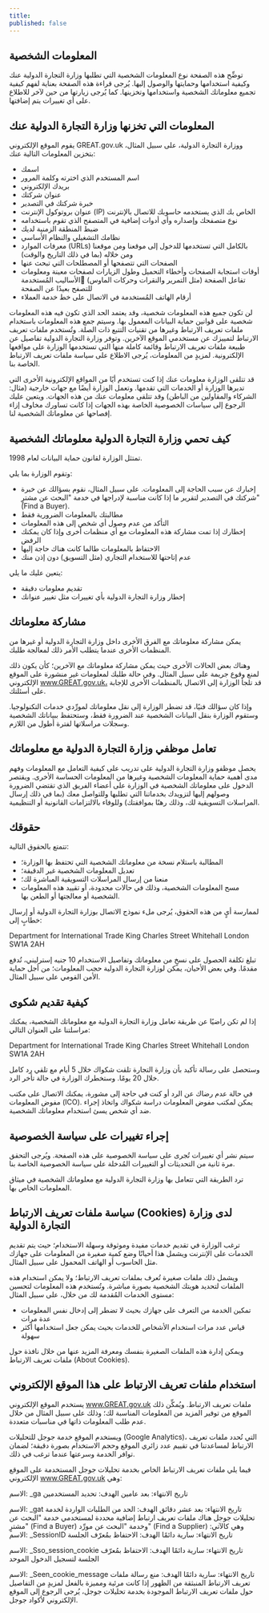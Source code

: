 ```yaml
---
title: 
published: false
---
```


## المعلومات الشخصية 

توضِّح هذه الصفحة نوع المعلومات الشخصية التي تطلبها وزارة التجارة الدولية عنك وكيفية استخدامها وحمايتها والوصول إليها.
يُرجى قراءة هذه الصفحة بعناية لفهم كيفية تجميع معلوماتك الشخصية واستخدامها وتخزينها. كما يُرجى زيارتها من حين لآخر للاطلاع على أي تغييرات يتم إضافتها.

## المعلومات التي تخزنها وزارة التجارة الدولية عنك
يقوم الموقع الإلكتروني GREAT.gov.uk ووزارة التجارة الدولية، على سبيل المثال، بتخزين المعلومات التالية عنك:
- اسمك
- اسم المستخدم الذي اخترته وكلمة المرور
- بريدك الإلكتروني
- عنوان شركتك
- خبرة شركتك في التصدير
- عنوان بروتوكول الإنترنت (IP) الخاص بك الذي يستخدمه حاسوبك للاتصال بالإنترنت
- نوع متصفحك وإصداره وأي أدوات إضافية في المتصفح الذي تقوم باستخدامه
- ضبط المنطقة الزمنية لديك
- نظامك التشغيلي والنظام الأساسي
- معرفات الموارد (URLs) بالكامل التي تستخدمها للدخول إلى موقعنا ومن موقعنا ومن خلاله (بما في ذلك التاريخ والوقت)
- الصفحات التي تتصفحها أو المصطلحات التي تبحث عنها
- أوقات استجابة الصفحات وأخطاء التحميل وطول الزيارات لصفحات معينة ومعلومات تفاعل الصفحة (مثل التمرير والنقرات وحركات الماوس)
الأساليب المُستخدمة للتصفح بعيدًا عن الصفحة
- أرقام الهاتف المُستخدمة في الاتصال على خط خدمة العملاء

لن تكون جميع هذه المعلومات شخصية، وقد يعتمد الحد الذي تكون فيه هذه المعلومات شخصية على قوانين حماية البيانات المعمول بها.
وسيتم جمع هذه المعلومات باستخدام ملفات تعريف الارتباط وغيرها من تقنيات التتبع ذات الصلة. وتُستخدم ملفات تعريف الارتباط لتمييزك عن مستخدمي الموقع الآخرين. وتوفر وزارة التجارة الدولية تفاصيل عن طبيعة ملفات تعريف الارتباط وقائمة كاملة منها التي تستخدمها الوزارة على مواقعها الإلكترونية. لمزيدٍ من المعلومات، يُرجى الاطلاع على سياسة ملفات تعريف الارتباط الخاصة بنا.

قد تتلقى الوزارة معلومات عنك إذا كنت تستخدم أيًا من المواقع الإلكترونية الأخرى التي تديرها الوزارة أو الخدمات التي تقدمها. وتعمل الوزارة أيضًا مع جهات خارجية (مثال: الشركاء والمقاولين من الباطن) وقد تتلقى معلومات عنك من هذه الجهات. ويتعين عليك الرجوع إلى سياسات الخصوصية الخاصة بهذه الجهات إذا كانت تساورك مخاوف إزاء إفصاحها عن معلوماتك الشخصية لنا.

## كيف تحمي وزارة التجارة الدولية معلوماتك الشخصية

تمتثل الوزارة لقانون حماية البيانات لعام 1998.

وتقوم الوزارة بما يلي:

- إخبارك عن سبب الحاجة إلى المعلومات. على سبيل المثال، نقوم بسؤالك عن خبرة شركتك في التصدير لتقرير ما إذا كانت مناسبة لإدراجها في خدمة "البحث عن مشترٍ" (Find a Buyer).
- مطالبتك بالمعلومات الضرورية فقط
- التأكد من عدم وصول أي شخص إلى هذه المعلومات
- إخطارك إذا تمت مشاركة هذه المعلومات مع أي منظمات أخرى وإذا كان يمكنك الرفض
- الاحتفاظ بالمعلومات طالما كانت هناك حاجة إليها
- عدم إتاحتها للاستخدام التجاري (مثل التسويق) دون إذن منك

يتعين عليك ما يلي:
- تقديم معلومات دقيقة
- إخطار وزارة التجارة الدولية بأي تغييرات مثل تغيير عنوانك

## مشاركة معلوماتك
يمكن مشاركة معلوماتك مع الفرق الأخرى داخل وزارة التجارة الدولية أو غيرها من المنظمات الأخرى عندما يتطلب الأمر ذلك لمعالجة طلبك.

وهناك بعض الحالات الأخرى حيث يمكن مشاركة معلوماتك مع الآخرين؛ كأن يكون ذلك لمنع وقوع جريمة على سبيل المثال. 
وفي حالة طلبك لمعلومات غير منشورة على الموقع الإلكتروني www.GREAT.gov.uk، قد تلجأ الوزارة إلى الاتصال بالمنظمات الأخرى للإجابة على أسئلتك.

وإذا كان سؤالك فنيًا، قد تضطر الوزارة إلى نقل معلوماتك لمورِّدي خدمات التكنولوجيا. وستقوم الوزارة بنقل البيانات الشخصية عند الضرورة فقط، وستحتفظ ببياناتك الشخصية وسجلات مراسلاتها لفترة أطول من اللازم.

## تعامل موظفي وزارة التجارة الدولية مع معلوماتك

يحصل موظفو وزارة التجارة الدولية على تدريب على كيفية التعامل مع المعلومات وفهم مدى أهمية حماية المعلومات الشخصية وغيرها من المعلومات الحساسة الأخرى.
ويقتصر الدخول على معلوماتك الشخصية في الوزارة على أعضاء الفريق الذي تقتضي الضرورة وصولهم إليها لتزويدك بخدماتنا التي تطلبها وللتواصل معك (بما في ذلك إرسال المراسلات التسويقية لك، وذلك رهنًا بموافقتك) وللوفاء بالالتزامات القانونية أو التنظيمية.

## حقوقك

تتمتع بالحقوق التالية:
- المطالبة باستلام نسخة من معلوماتك الشخصية التي تحتفظ بها الوزارة؛
- تعديل المعلومات الشخصية غير الدقيقة؛
- منعنا من إرسال المراسلات التسويقية المباشرة لك؛
- مسح المعلومات الشخصية، وذلك في حالات محدودة، أو تقييد هذه المعلومات الشخصية أو معالجتها أو الطعن بها.

لممارسة أيٍ من هذه الحقوق، يُرجى ملء نموذج الاتصال بوزارة التجارة الدولية أو إرسال خطابٍ إلى:

Department for International Trade
King Charles Street
Whitehall
London
SW1A 2AH

تبلغ تكلفة الحصول على نسخٍ من معلوماتك وتفاصيل الاستخدام 10 جنيه إسترليني، تُدفع مقدمًا.
وفي بعض الأحيان، يمكن لوزارة التجارة الدولية حجب المعلومات؛ من أجل حماية الأمن القومي على سبيل المثال.

## كيفية تقديم شكوى

إذا لم تكن راضيًا عن طريقة تعامل وزارة التجارة الدولية مع معلوماتك الشخصية، يمكنك مراسلتنا على العنوان التالي:

Department for International Trade
King Charles Street
Whitehall
London
SW1A 2AH

وستحصل على رسالة تأكيد بأن وزارة التجارة تلقت شكواك خلال 5 أيام مع تلقي رد كامل خلال 20 يومًا. وستخطرك الوزارة في حالة تأخر الرد.

في حالة عدم رضاك عن الرد أو كنت في حاجة إلى مشورة، يمكنك الاتصال على مكتب مفوض المعلومات (ICO).
يمكن لمكتب مفوض المعلومات دراسة شكواك واتخاذ إجراء ضد أي شخص يسئ استخدام معلوماتك الشخصية.

## إجراء تغييرات على سياسة الخصوصية

سيتم نشر أي تغييرات تُجرى على سياسة الخصوصية على هذه الصفحة. ويُرجى التحقق مرة ثانية من التحديثات أو التغييرات المُدخلة على سياسة الخصوصية الخاصة بنا.

ترد الطريقة التي تتعامل بها وزارة التجارة الدولية مع معلوماتك الشخصية في ميثاق المعلومات الخاص بها.

## سياسة ملفات تعريف الارتباط (Cookies) لدى وزارة التجارة الدولية

ترغب الوزارة في تقديم خدمات مفيدة وموثوقة وسهلة الاستخدام؛ حيث يتم تقديم الخدمات على الإنترنت ويشمل هذا أحيانًا وضع كمية صغيرة من المعلومات على جهازك مثل الحاسوب أو الهاتف المحمول على سبيل المثال.

ويشمل ذلك ملفات صغيرة تُعرف بملفات تعريف الارتباط؛ ولا يمكن استخدام هذه الملفات لتحديد هويتك الشخصية بصورة مباشرة. وتُستخدم هذه المعلومات لتحسين مستوى الخدمات المُقدمة لك من خلال، على سبيل المثال:

- تمكين الخدمة من التعرف على جهازك بحيث لا تضطر إلى إدخال نفس المعلومات عدة مرات
- قياس عدد مرات استخدام الأشخاص للخدمات بحيث يمكن جعل استخدامها أكثر سهولة

ويمكن إدارة هذه الملفات الصغيرة بنفسك ومعرفة المزيد عنها من خلال نافذة حول ملفات تعريف الارتباط (About Cookies).

## استخدام ملفات تعريف الارتباط على هذا الموقع الإلكتروني

يستخدم الموقع الإلكتروني www.GREAT.gov.uk ملفات تعريف الارتباط. ويُمكِّن ذلك الموقع من توفير المزيد من المعلومات المناسبة لك؛ وذلك على سبيل المثال من خلال عدم طلب المعلومات ذاتها في مناسبات متعددة.

ويستخدم الموقع خدمة جوجل للتحليلات (Google Analytics)، التي تُحدد ملفات تعريف الارتباط لمساعدتنا في تقييم عدد زائري الموقع وحجم الاستخدام بصورة دقيقة؛ لضمان توافر الخدمة وسرعتها عندما ترغب في ذلك.

فيما يلي ملفات تعريف الارتباط الخاص بخدمة تحليلات جوجل المستخدمة على الموقع الإلكتروني www.GREAT.gov.uk وهي:

الاسم: _ga
تاريخ الانتهاء: بعد عامين
الهدف: تحديد المستخدمين

الاسم: _gat
تاريخ الانتهاء: بعد عشر دقائق
الهدف: الحد من الطلبات الواردة لخدمة تحليلات جوجل
هناك ملفات تعريف ارتباط إضافية محددة لمستخدمي خدمة "البحث عن مشترٍ" (Find a Buyer) وخدمة "البحث عن مورِّد" (Find a Supplier) وهي كالآتي:
الاسم: _SessionID
تاريخ الانتهاء: سارية دائمًا
الهدف: الاحتفاظ بمُعرّف الجلسة

الاسم: _Sso_session_cookie
تاريخ الانتهاء: سارية دائمًا
الهدف: الاحتفاظ بمُعرّف الجلسة لتسجيل الدخول الموحد

الاسم: _Seen_cookie_message
تاريخ الانتهاء: سارية دائمًا
الهدف: منع رسالة ملفات تعريف الارتباط المنبثقة من الظهور إذا كانت مرئية ومميزة بالفعل
لمزيدٍ من التفاصيل حول ملفات تعريف الارتباط الموجودة بخدمة تحليلات جوجل، يُرجى الرجوع إلى الموقع الإلكتروني لأكواد جوجل.
